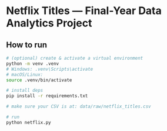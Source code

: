 # Netflix Titles — Final-Year Data Analytics Project

## How to run

```bash
# (optional) create & activate a virtual environment
python -m venv .venv
# Windows: .venv\Scripts\activate
# macOS/Linux:
source .venv/bin/activate

# install deps
pip install -r requirements.txt

# make sure your CSV is at: data/raw/netflix_titles.csv

# run
python netflix.py
